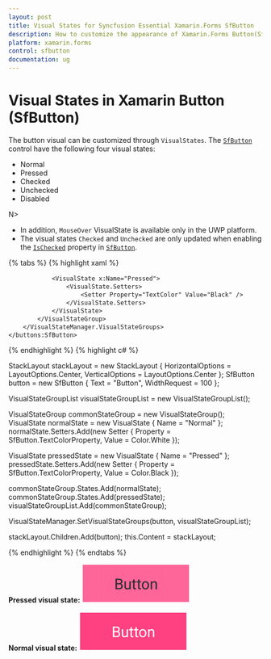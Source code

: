 ```yaml
---
layout: post
title: Visual States for Syncfusion Essential Xamarin.Forms SfButton
description: How to customize the appearance of Xamarin.Forms Button(SfButton) according to its available visual states.
platform: xamarin.forms
control: sfbutton
documentation: ug
---
```


# Visual States in Xamarin Button (SfButton)

The button visual can be customized through `VisualStates`. The [`SfButton`](https://help.syncfusion.com/cr/xamarin/Syncfusion.XForms.Buttons.SfButton.html) control have the following four visual states:

* Normal
* Pressed
* Checked
* Unchecked
* Disabled

N>
* In addition, `MouseOver` VisualState is available only in the UWP platform. 
* The visual states `Checked` and `Unchecked` are only updated when enabling the [`IsChecked`](https://help.syncfusion.com/xamarin/button/gettingstarted#toggle-button) property in [`SfButton`](https://help.syncfusion.com/cr/xamarin/Syncfusion.XForms.Buttons.SfButton.html).

{% tabs %}
{% highlight xaml %}

<StackLayout HorizontalOptions="Center" VerticalOptions="Center">
    <buttons:SfButton x:Name="SfButton" WidthRequest="100" Text="Button">
        <VisualStateManager.VisualStateGroups>
            <VisualStateGroup x:Name="CommonStates">
                <VisualState x:Name="Normal">
                    <VisualState.Setters>
                        <Setter Property="TextColor" Value="White" />
                    </VisualState.Setters>
                </VisualState>

                <VisualState x:Name="Pressed">
                    <VisualState.Setters>
                        <Setter Property="TextColor" Value="Black" />
                    </VisualState.Setters>
                </VisualState>
            </VisualStateGroup>
        </VisualStateManager.VisualStateGroups>
    </buttons:SfButton>
</StackLayout>

{% endhighlight %}
{% highlight c# %}

StackLayout stackLayout = new StackLayout
{
    HorizontalOptions = LayoutOptions.Center,
    VerticalOptions = LayoutOptions.Center
};
SfButton button = new SfButton
{
    Text = "Button",
    WidthRequest = 100
};

VisualStateGroupList visualStateGroupList = new VisualStateGroupList();

VisualStateGroup commonStateGroup = new VisualStateGroup();
VisualState normalState = new VisualState
{
    Name = "Normal"
};
normalState.Setters.Add(new Setter { Property = SfButton.TextColorProperty, Value = Color.White });

VisualState pressedState = new VisualState
{
    Name = "Pressed"
};
pressedState.Setters.Add(new Setter { Property = SfButton.TextColorProperty, Value = Color.Black });

commonStateGroup.States.Add(normalState);
commonStateGroup.States.Add(pressedState);
visualStateGroupList.Add(commonStateGroup);

VisualStateManager.SetVisualStateGroups(button, visualStateGroupList);

stackLayout.Children.Add(button);
this.Content = stackLayout;

{% endhighlight %}
{% endtabs %}

**Pressed visual state:**
![SfButton with visual state](images/VisualState_PressedState.png)

**Normal visual state:**
![SfButton with visual state](images/VisualState_NormalState.png)